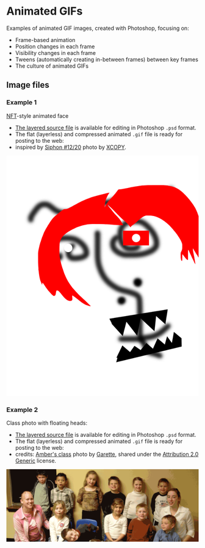 # Animated GIFs

Examples of animated GIF images, created with Photoshop, focusing on:

- Frame-based animation
- Position changes in each frame
- Visibility changes in each frame
- Tweens (automatically creating in-between frames) between key frames
- The culture of animated GIFs

## Image files

### Example 1

[NFT](https://en.wikipedia.org/wiki/Non-fungible_token)-style animated face

- [The layered source file](./nft_winner.psd) is available for editing in Photoshop `.psd` format.
- The flat (layerless) and compressed animated `.gif` file is ready for posting to the web:
- inspired by [Siphon #12/20](https://opensea.io/assets/0x905e7e152ecd7315f03d8d671578ea72684cca99/33500010012) photo by [XCOPY](https://opensea.io/collection/xcopy).

![NFT-style Face, by Foo Barstein](nft_winner.gif)

### Example 2

Class photo with floating heads:

- [The layered source file](./class.psd) is available for editing in Photoshop `.psd` format.
- The flat (layerless) and compressed animated `.gif` file is ready for posting to the web:
- credits: [Amber's class](https://flickr.com/photos/garrette/12869462/in/photolist-28XDh-M2aLo-2k3d6R5-2hzCa5u-8R7vk-2hCg3Vi-724XnU-2ghtaqm-AdGbVg-724WV5-2gnR1jR-31mRYZ-7z2gzm-Czc4uP-5eHWfo-aAitv4-aAipLV-4eHVtW-aAm9n7-aAirHt-aAioRi-6bQi2J-hMpiP-ebEWUf-bK38Gp-BTyUeD-8G4ZF2-8q9dAB-2jx7WPq-G1gXQ-2eqzT7c-6M5v1p-6xM9zY-GUsXeK-2hCYNCB-cz6cEY-QZmrB2-2kYVqoy-2j4RoQc-2j8A2ta-2AN7Ke-8r8cmm-gvmi7h-pYdXLM-7aN9rG-pu9G-9KeAg9-iPXD5-7kifJY-6m7tcf) photo by [Garette](https://flickr.com/photos/garrette/), shared under the [Attribution 2.0 Generic](https://creativecommons.org/licenses/by/2.0/) license.

![Class Photo with Floating Heads, by Foo Barstein](class.gif)

